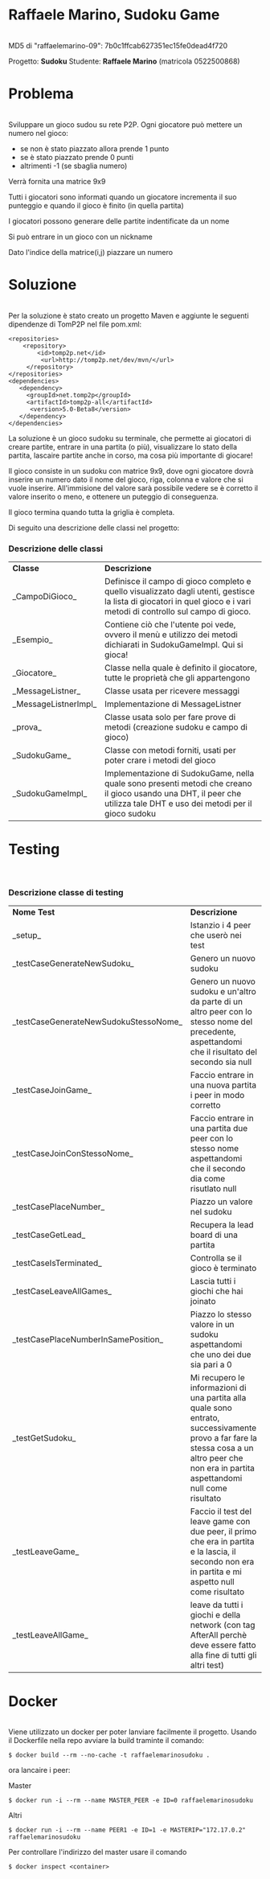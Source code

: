 # Raffaele Marino, Sudoku Game
<br>
MD5 di "raffaelemarino-09": 7b0c1ffcab627351ec15fe0dead4f720

Progetto: <b>Sudoku</b>
Studente: <b>Raffaele Marino</b> (matricola 0522500868)

<h1> Problema </h1>
<br>
Sviluppare un gioco sudou su rete P2P.
Ogni giocatore può mettere un numero nel gioco:
<ul>
<li> se non è stato piazzato allora prende 1 punto
<li> se è stato piazzato prende 0 punti
<li> altrimenti -1 (se sbaglia numero)
</ul>

Verrà fornita una matrice 9x9


Tutti i giocatori sono informati quando un giocatore incrementa il suo punteggio e quando il gioco è finito (in quella partita)


I giocatori possono generare delle partite indentificate da un nome


Si può entrare in un gioco con un nickname


Dato l'indice della matrice(i,j) piazzare un numero

<h1>Soluzione</h1>
<br>
Per la soluzione è stato creato un progetto Maven e aggiunte le seguenti dipendenze di TomP2P nel file pom.xml:

```
<repositories>
    <repository>
        <id>tomp2p.net</id>
         <url>http://tomp2p.net/dev/mvn/</url>
     </repository>
</repositories>
<dependencies>
   <dependency>
     <groupId>net.tomp2p</groupId>
     <artifactId>tomp2p-all</artifactId>
      <version>5.0-Beta8</version>
   </dependency>
</dependencies>
```

La soluzione è un gioco sudoku su terminale, che permette ai giocatori di creare partite, entrare in una partita (o più), visualizzare lo stato della partita, lascaire partite anche in corso, ma cosa più importante di giocare!

Il gioco consiste in un sudoku con matrice 9x9, dove ogni giocatore dovrà inserire un numero dato il nome del gioco, riga, colonna e valore che si vuole inserire. All'immisione del valore sarà possibile vedere se è corretto il valore inserito o meno, e ottenere un puteggio di conseguenza. 

Il gioco termina quando tutta la griglia è completa.


Di seguito una descrizione delle classi nel progetto:
<h3>Descrizione delle classi</h3>

<table>
    <tr><td><b>Classe</b></td><td><b>Descrizione</b></td></tr>
    <tr><td>_CampoDiGioco_</td><td>Definisce il campo di gioco completo e quello visualizzato dagli utenti, gestisce la lista di giocatori in quel gioco e i vari metodi di controllo sul campo di gioco. </td></tr>
    <tr><td>_Esempio_</td><td>Contiene ciò che l'utente poi vede, ovvero il menù e utilizzo dei metodi dichiarati in SudokuGameImpl. Qui si gioca!</td></tr>
    <tr><td>_Giocatore_</td><td>Classe nella quale è definito il giocatore, tutte le proprietà che gli appartengono </td></tr>
    <tr><td>_MessageListner_</td><td>Classe usata per ricevere messaggi </td></tr>
    <tr><td>_MessageListnerImpl_</td><td>Implementazione di MessageListner </td></tr>
    <tr><td>_prova_</td><td>Classe usata solo per fare prove di metodi (creazione sudoku e campo di gioco) </td></tr>
    <tr><td>_SudokuGame_</td><td>Classe con metodi forniti, usati per poter crare i metodi del gioco </td></tr>
    <tr><td>_SudokuGameImpl_</td><td>Implementazione di SudokuGame, nella quale sono presenti metodi che creano il gioco usando una DHT, il peer che utilizza tale DHT e uso dei metodi per il gioco sudoku</td></tr>
    
</table>

<h1>Testing</h1>
<br>

<h3>Descrizione classe di testing</h3>
<table>
    <tr><td><b>Nome Test</b></td><td><b>Descrizione</b></td></tr>
    <tr><td>_setup_</td><td>Istanzio i 4 peer che userò nei test </td></tr>
    <tr><td>_testCaseGenerateNewSudoku_</td><td>Genero un nuovo sudoku </td></tr>
    <tr><td>_testCaseGenerateNewSudokuStessoNome_</td><td>Genero un nuovo sudoku e un'altro da parte di un altro peer con lo stesso nome del precedente, aspettandomi che il risultato del secondo sia null </td></tr>
    <tr><td>_testCaseJoinGame_</td><td>Faccio entrare in una nuova partita i peer in modo corretto </td></tr>
    <tr><td>_testCaseJoinConStessoNome_</td><td>Faccio entrare in una partita due peer con lo stesso nome aspettandomi che il secondo dia come risutlato null </td></tr>
    <tr><td>_testCasePlaceNumber_</td><td>Piazzo un valore nel sudoku </td></tr>
    <tr><td>_testCaseGetLead_</td><td>Recupera la lead board di una partita </td></tr>
    <tr><td>_testCaseIsTerminated_</td><td>Controlla se il gioco è terminato </td></tr>
     <tr><td>_testCaseLeaveAllGames_</td><td>Lascia tutti i giochi che hai joinato </td></tr>
    <tr><td>_testCasePlaceNumberInSamePosition_</td><td>Piazzo lo stesso valore in un sudoku aspettandomi che uno dei due sia pari a 0 </td></tr>
    <tr><td>_testGetSudoku_</td><td>Mi recupero le informazioni di una partita alla quale sono entrato, successivamente provo a far fare la stessa cosa a un altro peer che non era in partita aspettandomi null come risultato </td></tr>
    <tr><td>_testLeaveGame_</td><td>Faccio il test del leave game con due peer, il primo che era in partita e la lascia, il secondo non era in partita e mi aspetto null come risultato </td></tr>
    <tr><td>_testLeaveAllGame_</td><td>leave da tutti i giochi e della network (con tag AfterAll perchè deve essere fatto alla fine di tutti gli altri test)</td></tr>
</table>


<h1>Docker</h1>
<br>
Viene utilizzato un docker per poter lanviare facilmente il progetto.
Usando il Dockerfile nella repo avviare la build traminte il comando:

```
$ docker build --rm --no-cache -t raffaelemarinosudoku .
```

ora lancaire i peer:

Master

```
$ docker run -i --rm --name MASTER_PEER -e ID=0 raffaelemarinosudoku
```

Altri

```
$ docker run -i --rm --name PEER1 -e ID=1 -e MASTERIP="172.17.0.2" raffaelemarinosudoku
```

Per controllare l'indirizzo del master usare il comando
```
$ docker inspect <container>
```


